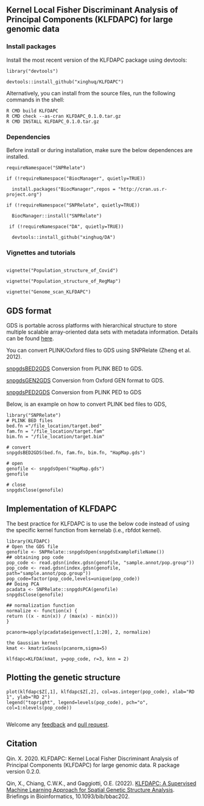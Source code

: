 
## Kernel Local Fisher Discriminant Analysis of Principal Components (KLFDAPC) for large genomic data



### Install packages

Install the most recent version of the KLFDAPC package using devtools:
`````{r}
library("devtools")

devtools::install_github("xinghuq/KLFDAPC")
``````
Alternatively, you can install from the source files, run the following commands in the shell:

```{shell}
R CMD build KLFDAPC
R CMD check --as-cran KLFDAPC_0.1.0.tar.gz
R CMD INSTALL KLFDAPC_0.1.0.tar.gz
```


### Dependencies

Before install or during installation, make sure the below dependences are installed.
``````{r}
requireNamespace("SNPRelate")

if (!requireNamespace("BiocManager", quietly=TRUE))

  install.packages("BiocManager",repos = "http://cran.us.r-project.org")
  
if (!requireNamespace("SNPRelate", quietly=TRUE))

  BiocManager::install("SNPRelate")
  
 if (!requireNamespace("DA", quietly=TRUE))
 
  devtools::install_github("xinghuq/DA")
``````

### Vignettes and tutorials

``````{r}

vignette("Population_structure_of_Covid")

vignette("Population_structure_of_RegMap")

vignette("Genome_scan_KLFDAPC")

``````

## GDS format 

GDS is portable across platforms with hierarchical structure to store multiple scalable array-oriented data sets with metadata information. Details can be found [here](http://bioconductor.org/packages/release/bioc/vignettes/gdsfmt/inst/doc/gdsfmt.html).

You can convert PLINK/Oxford files to GDS using SNPRelate (Zheng et al. 2012).

[snpgdsBED2GDS](https://rdrr.io/bioc/SNPRelate/man/snpgdsBED2GDS.html) Conversion from PLINK BED to GDS.

[snpgdsGEN2GDS](https://rdrr.io/bioc/SNPRelate/man/snpgdsGEN2GDS.html) Conversion from Oxford GEN format to GDS.

[snpgdsPED2GDS](https://rdrr.io/bioc/SNPRelate/man/snpgdsPED2GDS.html) Conversion from PLINK PED to GDS


Below, is an example on how to convert PLINK bed files to GDS, 

``````
library("SNPRelate")
# PLINK BED files
bed.fn ="/file_location/target.bed"
fam.fn = "/file_location/target.fam"
bim.fn = "/file_location/target.bim"

# convert
snpgdsBED2GDS(bed.fn, fam.fn, bim.fn, "HapMap.gds")

# open
genofile <- snpgdsOpen("HapMap.gds")
genofile

# close
snpgdsClose(genofile)
``````

## Implementation of KLFDAPC

The best practice for KLFDAPC is to use the below code instead of using the specific kernel function from kernelab (i.e., rbfdot kernel).

`````{r}
library(KLFDAPC)
# Open the GDS file
genofile <- SNPRelate::snpgdsOpen(snpgdsExampleFileName())
## obtaining pop code
pop_code <- read.gdsn(index.gdsn(genofile, "sample.annot/pop.group"))
pop_code <- read.gdsn(index.gdsn(genofile, path="sample.annot/pop.group"))
pop_code=factor(pop_code,levels=unique(pop_code))
## Doing PCA
pcadata <- SNPRelate::snpgdsPCA(genofile)
snpgdsClose(genofile)

## normalization function
normalize <- function(x) {
return ((x - min(x)) / (max(x) - min(x)))
}

pcanorm=apply(pcadata$eigenvect[,1:20], 2, normalize)

the Gaussian kernel
kmat <- kmatrixGauss(pcanorm,sigma=5)

klfdapc=KLFDA(kmat, y=pop_code, r=3, knn = 2)

``````
## Plotting the genetic structure

``````{r}
plot(klfdapc$Z[,1], klfdapc$Z[,2], col=as.integer(pop_code), xlab="RD 1", ylab="RD 2")
legend("topright", legend=levels(pop_code), pch="o", col=1:nlevels(pop_code))


``````


Welcome any [feedback](https://github.com/xinghuq/KLFDAPC/issues) and [pull request](https://github.com/xinghuq/KLFDAPC/pulls). 


## Citation

Qin. X. 2020. KLFDAPC: Kernel Local Fisher Discriminant Analysis of Principal Components (KLFDAPC) for large genomic data. R package version 0.2.0.

Qin, X., Chiang, C.W.K., and Gaggiotti, O.E. (2022). [KLFDAPC: A Supervised Machine Learning Approach for Spatial Genetic Structure Analysis](10.1093/bib/bbac202). Briefings in Bioinformatics, 10.1093/bib/bbac202.


